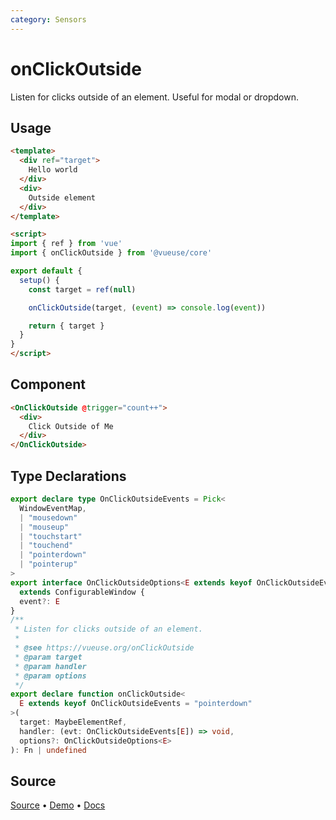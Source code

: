 ```yaml
---
category: Sensors
---
```


# onClickOutside

Listen for clicks outside of an element. Useful for modal or dropdown.

## Usage

```html {18}
<template>
  <div ref="target">
    Hello world
  </div>
  <div>
    Outside element
  </div>
</template>

<script>
import { ref } from 'vue'
import { onClickOutside } from '@vueuse/core'

export default {
  setup() {
    const target = ref(null)

    onClickOutside(target, (event) => console.log(event))

    return { target }
  }
}
</script>
```

## Component

```html
<OnClickOutside @trigger="count++">
  <div>
    Click Outside of Me
  </div>
</OnClickOutside>
```

<LearnMoreComponents />

<!--FOOTER_STARTS-->
## Type Declarations

```typescript
export declare type OnClickOutsideEvents = Pick<
  WindowEventMap,
  | "mousedown"
  | "mouseup"
  | "touchstart"
  | "touchend"
  | "pointerdown"
  | "pointerup"
>
export interface OnClickOutsideOptions<E extends keyof OnClickOutsideEvents>
  extends ConfigurableWindow {
  event?: E
}
/**
 * Listen for clicks outside of an element.
 *
 * @see https://vueuse.org/onClickOutside
 * @param target
 * @param handler
 * @param options
 */
export declare function onClickOutside<
  E extends keyof OnClickOutsideEvents = "pointerdown"
>(
  target: MaybeElementRef,
  handler: (evt: OnClickOutsideEvents[E]) => void,
  options?: OnClickOutsideOptions<E>
): Fn | undefined
```

## Source

[Source](https://github.com/vueuse/vueuse/blob/main/packages/core/onClickOutside/index.ts) • [Demo](https://github.com/vueuse/vueuse/blob/main/packages/core/onClickOutside/demo.vue) • [Docs](https://github.com/vueuse/vueuse/blob/main/packages/core/onClickOutside/index.md)


<!--FOOTER_ENDS-->

